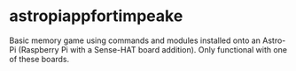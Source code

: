 # astropiappfortimpeake
Basic memory game using commands and modules installed onto an Astro-Pi (Raspberry Pi with a Sense-HAT board addition). Only functional with one of these boards. 

